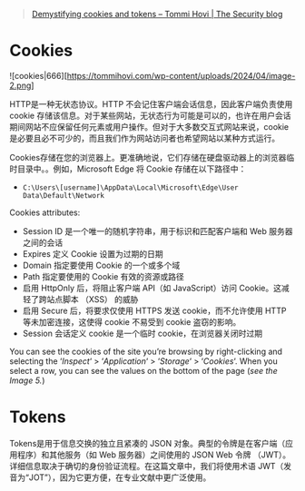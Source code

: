 > [Demystifying cookies and tokens – Tommi Hovi | The Security blog](https://tommihovi.com/2024/05/demystifying-cookies-and-tokens/)

# Cookies

![cookies|666][https://tommihovi.com/wp-content/uploads/2024/04/image-2.png]

HTTP是一种无状态协议。HTTP 不会记住客户端会话信息，因此客户端负责使用 cookie 存储该信息。对于某些网站，无状态行为可能是可以的，也许在用户会话期间网站不应保留任何元素或用户操作。但对于大多数交互式网站来说，cookie 是必要且必不可少的，而且我们作为网站访问者也希望网站以某种方式运行。

Cookies存储在您的浏览器上。更准确地说，它们存储在硬盘驱动器上的浏览器临时目录中。。例如，Microsoft Edge 将 Cookie 存储在以下路径中：
- `C:\Users\[username]\AppData\Local\Microsoft\Edge\User Data\Default\Network`

Cookies attributes:
- Session ID 是一个唯一的随机字符串，用于标识和匹配客户端和 Web 服务器之间的会话
- Expires 定义 Cookie 设置为过期的日期
- Domain 指定要使用 Cookie 的一个或多个域
- Path 指定要使用的 Cookie 有效的资源或路径
- 启用 HttpOnly 后，将阻止客户端 API（如 JavaScript）访问 Cookie。这减轻了跨站点脚本 （XSS） 的威胁
- 启用 Secure 后，将要求仅使用 HTTPS 发送 cookie，而不允许使用 HTTP 等未加密连接，这使得 cookie 不易受到 cookie 盗窃的影响。
- Session 会话定义 cookie 是一个临时 cookie，在浏览器关闭时过期

You can see the cookies of the site you’re browsing by right-clicking and selecting the ‘_Inspect_‘ > ‘_Application_‘ > ‘_Storage_‘ > ‘_Cookies_‘. When you select a row, you can see the values on the bottom of the page (_see the Image 5._)



# Tokens

Tokens是用于信息交换的独立且紧凑的 JSON 对象。典型的令牌是在客户端（应用程序）和其他服务（如 Web 服务器）之间使用的 JSON Web 令牌 （JWT）。详细信息取决于确切的身份验证流程。在这篇文章中，我们将使用术语 JWT（发音为“JOT”），因为它更方便，在专业文献中更广泛使用。
